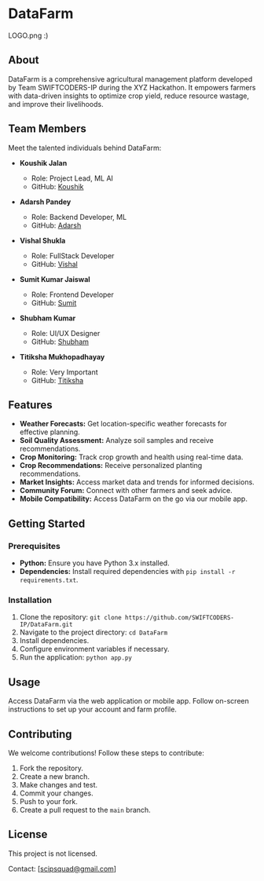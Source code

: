 # DataFarm

LOGO.png :)

## About

DataFarm is a comprehensive agricultural management platform developed by Team SWIFTCODERS-IP during the XYZ Hackathon. It empowers farmers with data-driven insights to optimize crop yield, reduce resource wastage, and improve their livelihoods.

## Team Members

Meet the talented individuals behind DataFarm:

- **Koushik Jalan**
  - Role: Project Lead, ML AI
  - GitHub: [Koushik](https://github.com/Koushikjalan)
  
- **Adarsh Pandey**
  - Role: Backend Developer, ML
  - GitHub: [Adarsh](https://github.com/AdarshP1133)

- **Vishal Shukla**
  - Role: FullStack Developer
  - GitHub: [Vishal](https://github.com/vishakshukla77)

- **Sumit Kumar Jaiswal**
  - Role: Frontend Developer
  - GitHub: [Sumit](https://github.com/skjaiswal88)
 
- **Shubham Kumar**
  - Role: UI/UX Designer
  - GitHub: [Shubham](https://github.com/ThisIsShubh)
    
- **Titiksha Mukhopadhayay**
  - Role: Very Important
  - GitHub: [Titiksha](https://github.com/Titiksha2608)

## Features

- **Weather Forecasts:** Get location-specific weather forecasts for effective planning.
- **Soil Quality Assessment:** Analyze soil samples and receive recommendations.
- **Crop Monitoring:** Track crop growth and health using real-time data.
- **Crop Recommendations:** Receive personalized planting recommendations.
- **Market Insights:** Access market data and trends for informed decisions.
- **Community Forum:** Connect with other farmers and seek advice.
- **Mobile Compatibility:** Access DataFarm on the go via our mobile app.

## Getting Started

### Prerequisites

- **Python:** Ensure you have Python 3.x installed.
- **Dependencies:** Install required dependencies with `pip install -r requirements.txt`.

### Installation

1. Clone the repository: `git clone https://github.com/SWIFTCODERS-IP/DataFarm.git`
2. Navigate to the project directory: `cd DataFarm`
3. Install dependencies.
4. Configure environment variables if necessary.
5. Run the application: `python app.py`

## Usage

Access DataFarm via the web application or mobile app. Follow on-screen instructions to set up your account and farm profile.

## Contributing

We welcome contributions! Follow these steps to contribute:

1. Fork the repository.
2. Create a new branch.
3. Make changes and test.
4. Commit your changes.
5. Push to your fork.
6. Create a pull request to the `main` branch.

## License

This project is not licensed.

Contact: [scipsquad@gmail.com]
